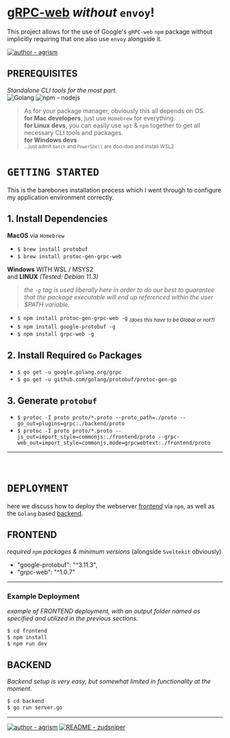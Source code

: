 # [gRPC-web](https://github.com/grpc/grpc-web) *without* `envoy`!  
This project allows for the use of Google's `gRPC-web` `npm` package without implicitly requiring that one also use `envoy` alongside it.   

[![author  - agrism](https://img.shields.io/badge/author_-agrism-2ea44f?logo=github&logoColor=%23ffffff&style=plastic)](https://github.com/agrism)  

## PREREQUISITES
_Standalone CLI tools for the most part._  
![Golang](https://img.shields.io/badge/GoLang-00ADD8?style=for-the-badge&logo=go&logoColor=white)
![npm - nodejs](https://img.shields.io/badge/Node.js-43853D?style=for-the-badge&logo=node.js&logoColor=white)

> As for your package manager, obviously this all depends on OS.  
> **for Mac developers**, just use `Homebrew` for everything.  
> **for Linux devs**, you can easily use `apt` & `npm` together to get all necessary CLI tools and packages.  
> **for Windows devs**    
> <sup>...just admit `batch` and `PowerShell` are doo-doo and install WSL2</sup>  

# `GETTING STARTED`
This is the barebones installation process which I went through to configure my application environment correctly. 

## **1.** Install Dependencies 
**MacOS** via `Homebrew`
- `$ brew install protobuf`
- `$ brew install protoc-gen-grpc-web`

**Windows** WITH WSL / MSYS2  
  and
**LINUX** *(Tested: Debian 11.3)*  
> _the `-g` tag is used liberally here in order to do our best to guarantee that the package executable will end up referenced within the user $PATH variable._  

- `$ npm install protoc-gen-grpc-web -g` <sub><i>(does this have to be Global or not?)</i></sub>  
- `$ npm install google-protobuf -g`
- `$ npm install grpc-web -g`

## **2.** Install Required `Go` Packages
- `$ go get -u google.golang.org/grpc`
- `$ go get -u github.com/golang/protobuf/protoc-gen-go`

## **3.** Generate `protobuf`
- `$ protoc -I proto proto/*.proto --proto_path=./proto --go_out=plugins=grpc:./backend/proto`  
- `$ protoc -I proto proto/*.proto --js_out=import_style=commonjs:./frontend/proto --grpc-web_out=import_style=commonjs,mode=grpcwebtext:./frontend/proto`  

---  

<br>  

# `DEPLOYMENT`
here we discuss how to deploy the webserver [frontend](#frontend) via `npm`, as well as the `Golang` based [backend](#backend). 

## FRONTEND
_required `npm` packages & minimum versions_
(alongside `Sveltekit` obviously)  
  - "google-protobuf": "^3.11.3",
  - "grpc-web": "^1.0.7"
---

### Example Deployment
_example of FRONTEND deployment, with an output folder named as specified and utilized in the previous sections._
```sh
$ cd frontend
$ npm install
$ npm run dev
```

## BACKEND
_Backend setup is very easy, but somewhat limited in functionality at the moment._

```sh
$ cd backend
$ go run server.go
```

---  
[![author  - agrism](https://img.shields.io/badge/author_-agrism-2ea44f?logo=github&logoColor=%23ffffff&style=plastic)](https://github.com/agrism)
[![README  - zudsniper](https://img.shields.io/badge/README.md_-zudsniper-abdab8?logo=github&logoColor=%23ffffff&style=plastic)](https://github.com/zudsniper)
